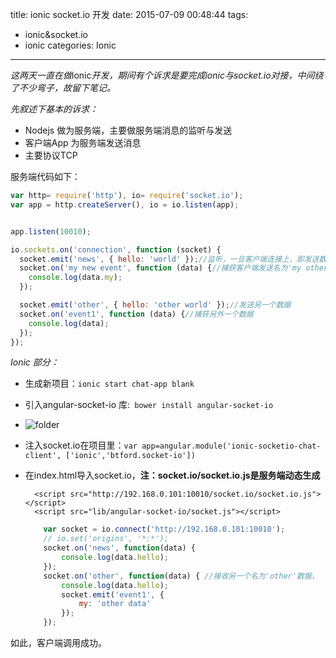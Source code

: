 title: ionic socket.io 开发
date: 2015-07-09 00:48:44
tags:
- ionic&socket.io
- ionic
categories: Ionic
---
*这两天一直在做*ionic*开发，期间有个诉求是要完成ionic与socket.io对接，中间绕了不少弯子，故留下笔记。*

*先叙述下基本的诉求：*

* Nodejs 做为服务端，主要做服务端消息的监听与发送
* 客户端App 为服务端发送消息
* 主要协议TCP

服务端代码如下：
```javascript
var http= require('http'), io= require('socket.io');
var app = http.createServer(), io = io.listen(app);


app.listen(10010);

io.sockets.on('connection', function (socket) {
  socket.emit('news', { hello: 'world' });//监听，一旦客户端连接上，即发送数据，第一个参数'new'为数据名，第二个参数既为数据
  socket.on('my new event', function (data) {//捕获客户端发送名为'my other event'的数据
    console.log(data.my);
  });

  socket.emit('other', { hello: 'other world' });//发送另一个数据
  socket.on('event1', function (data) {//捕获另外一个数据
    console.log(data);
  });
});

```

*Ionic 部分：*

* 生成新项目：`ionic start chat-app blank`
* 引入angular-socket-io 库:` bower install angular-socket-io`
* ![folder](http://pic.yupoo.com/peterfei/EMOPKcas/Veffo.png)
* 注入socket.io在项目里：`var app=angular.module('ionic-socketio-chat-client', ['ionic','btford.socket-io'])`
* 在index.html导入socket.io，**注：socket.io/socket.io.js是服务端动态生成**
	
	 	<script src="http://192.168.0.101:10010/socket.io/socket.io.js"></script>
		<script src="lib/angular-socket-io/socket.js"></script>
	
	```javascript
		var socket = io.connect('http://192.168.0.101:10010');
        // io.set('origins', '*:*');
        socket.on('news', function(data) {
            console.log(data.hello);
        });
        socket.on('other', function(data) { //接收另一个名为'other'数据，  
            console.log(data.hello);
            socket.emit('event1', {
                my: 'other data'
            });
        });
	
	```
	
如此，客户端调用成功。